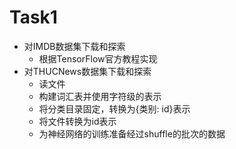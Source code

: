 # Task1
* 对IMDB数据集下载和探索
   * 根据TensorFlow官方教程实现
* 对THUCNews数据集下载和探索
   * 读文件
   * 构建词汇表并使用字符级的表示
   * 将分类目录固定，转换为{类别: id}表示 
   * 将文件转换为id表示
   * 为神经网络的训练准备经过shuffle的批次的数据
